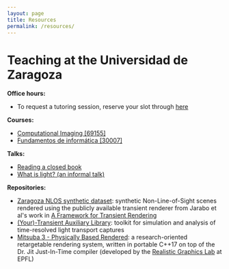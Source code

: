 ```yaml
---
layout: page
title: Resources
permalink: /resources/
---
```


# Teaching at the Universidad de Zaragoza

**Office hours:**

- To request a tutoring session, reserve your slot through [here](https://calendar.google.com/calendar/u/0/appointments/schedules/AcZssZ0MISOXIgUF9qMgWWcyzb0xzHCPBS1IYBj_ZElXwzTaBfGxXz6YLtd0fWN2-w5Bf8mA-uvZ6qjm)


**Courses:**

- [Computational Imaging [69155]](https://sia.unizar.es/documentos/doa/guiadocente/2022/69155_en.pdf)
- [Fundamentos de informática [30007]](https://sia.unizar.es/documentos/doa/guiadocente/2022/30007_es.pdf)


**Talks:**

- [Reading a closed book](https://unizares-my.sharepoint.com/:p:/g/personal/aredo_unizar_es/EfSODC88q5dLiKdWH5kFt3QBkTvBd2UFPaYp6isq8q3Osw?e=yR9gau)
- [What is light? (an informal talk)](https://unizares-my.sharepoint.com/:p:/g/personal/aredo_unizar_es/EROuMie942VGhj3RajsF3KAB5HVGBa_15-jfjMn4YTDRSA?e=Yg6N9O)


**Repositories:**

- [Zaragoza NLOS synthetic dataset](https://graphics.unizar.es/nlos_dataset): synthetic Non-Line-of-Sight scenes rendered using the publicly available transient renderer from Jarabo et al's work in [A Framework for Transient Rendering](http://giga.cps.unizar.es/~ajarabo/pubs/transientSIGA14/) 
- [(Your)-Transient Auxiliary Library](https://github.com/diegoroyo/tal): toolkit for simulation and analysis of time-resolved light transport captures
- [Mitsuba 3 - Physically Based Rendered](https://www.mitsuba-renderer.org/): a research-oriented retargetable rendering system, written in portable C++17 on top of the Dr. Jit Just-In-Time compiler (developed by the [Realistic Graphics Lab](https://rgl.epfl.ch/) at EPFL)
